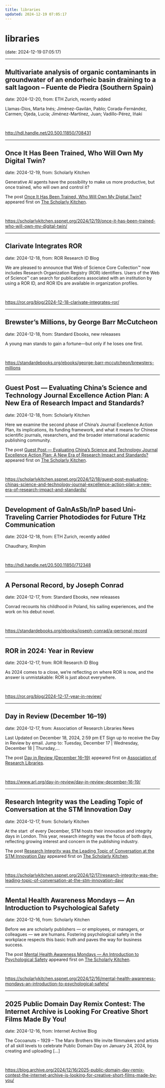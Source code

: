 ```yaml
---
title: libraries
updated: 2024-12-19 07:05:17
---
```


# libraries

(date: 2024-12-19 07:05:17)

---

## Multivariate analysis of organic contaminants in groundwater of an endorheic basin draining to a salt lagoon – Fuente de Piedra (Southern Spain)

date: 2024-12-20, from: ETH Zurich, recently added

Llamas-Dios, Marta Inés; Jiménez-Gavilán, Pablo; Corada-Fernández, Carmen; Ojeda, Lucía; Jiménez-Martínez, Juan; Vadillo-Pérez, Iñaki 

<br> 

<http://hdl.handle.net/20.500.11850/708431>

---

## Once It Has Been Trained, Who Will Own My Digital Twin?

date: 2024-12-19, from: Scholarly Kitchen

<p>Generative AI agents have the possibility to make us more productive, but once trained, who will own and control it?</p>
<p>The post <a href="https://scholarlykitchen.sspnet.org/2024/12/19/once-it-has-been-trained-who-will-own-my-digital-twin/">Once It Has Been Trained, Who Will Own My Digital Twin?</a> appeared first on <a href="https://scholarlykitchen.sspnet.org">The Scholarly Kitchen</a>.</p>
 

<br> 

<https://scholarlykitchen.sspnet.org/2024/12/19/once-it-has-been-trained-who-will-own-my-digital-twin/>

---

## Clarivate Integrates ROR

date: 2024-12-18, from: ROR Research ID Blog

We are pleased to announce that Web of Science Core Collection™ now includes Research Organization Registry (ROR) identifiers. Users of the Web of Science™ can search for publications associated with an institution by using a ROR ID, and ROR IDs are available in organization profiles. 

<br> 

<https://ror.org/blog/2024-12-18-clarivate-integrates-ror/>

---

## Brewster’s Millions, by George Barr McCutcheon

date: 2024-12-18, from: Standard Ebooks, new releaases

A young man stands to gain a fortune—but only if he loses one first. 

<br> 

<https://standardebooks.org/ebooks/george-barr-mccutcheon/brewsters-millions>

---

## Guest Post — Evaluating China’s Science and Technology Journal Excellence Action Plan: A New Era of Research Impact and Standards?

date: 2024-12-18, from: Scholarly Kitchen

<p>Here we examine the second phase of China’s Journal Excellence Action Plan, its implications, its funding framework, and what it means for Chinese scientific journals, researchers, and the broader international academic publishing community.</p>
<p>The post <a href="https://scholarlykitchen.sspnet.org/2024/12/18/guest-post-evaluating-chinas-science-and-technology-journal-excellence-action-plan-a-new-era-of-research-impact-and-standards/">Guest Post &#8212; Evaluating China’s Science and Technology Journal Excellence Action Plan: A New Era of Research Impact and Standards?</a> appeared first on <a href="https://scholarlykitchen.sspnet.org">The Scholarly Kitchen</a>.</p>
 

<br> 

<https://scholarlykitchen.sspnet.org/2024/12/18/guest-post-evaluating-chinas-science-and-technology-journal-excellence-action-plan-a-new-era-of-research-impact-and-standards/>

---

## Development of GaInAsSb/InP based Uni-Traveling Carrier Photodiodes for Future THz Communication

date: 2024-12-18, from: ETH Zurich, recently added

Chaudhary, Rimjhim 

<br> 

<http://hdl.handle.net/20.500.11850/712348>

---

## A Personal Record, by Joseph Conrad

date: 2024-12-17, from: Standard Ebooks, new releaases

Conrad recounts his childhood in Poland, his sailing experiences, and the work on his debut novel. 

<br> 

<https://standardebooks.org/ebooks/joseph-conrad/a-personal-record>

---

## ROR in 2024: Year in Review

date: 2024-12-17, from: ROR Research ID Blog

As 2024 comes to a close, we&rsquo;re reflecting on where ROR is now, and the answer is unmistakable: ROR is just about everywhere. 

<br> 

<https://ror.org/blog/2024-12-17-year-in-review/>

---

## Day in Review (December 16–19)

date: 2024-12-17, from: Association of Research Libraries News

<p>Last Updated on December 18, 2024, 2:59 pm ET Sign up to receive the Day in Review by email. Jump to: Tuesday, December 17 &#124; Wednesday, December 18 &#124; Thursday,...</p>
<p>The post <a href="https://www.arl.org/day-in-review/day-in-review-december-16-19/">Day in Review (December 16–19)</a> appeared first on <a href="https://www.arl.org">Association of Research Libraries</a>.</p>
 

<br> 

<https://www.arl.org/day-in-review/day-in-review-december-16-19/>

---

## Research Integrity was the Leading Topic of Conversation at the STM Innovation Day

date: 2024-12-17, from: Scholarly Kitchen

<p>At the start  of every December, STM hosts their innovation and integrity days in London. This year, research integrity was the focus of both days, reflecting growing interest and concern in the publishing industry.</p>
<p>The post <a href="https://scholarlykitchen.sspnet.org/2024/12/17/research-integrity-was-the-leading-topic-of-conversation-at-the-stm-innovation-day/">Research Integrity was the Leading Topic of Conversation at the STM Innovation Day</a> appeared first on <a href="https://scholarlykitchen.sspnet.org">The Scholarly Kitchen</a>.</p>
 

<br> 

<https://scholarlykitchen.sspnet.org/2024/12/17/research-integrity-was-the-leading-topic-of-conversation-at-the-stm-innovation-day/>

---

## Mental Health Awareness Mondays — An Introduction to Psychological Safety

date: 2024-12-16, from: Scholarly Kitchen

<p>Before we are scholarly publishers — or employees, or managers, or colleagues — we are humans. Fostering psychological safety in the workplace respects this basic truth and paves the way for business success.</p>
<p>The post <a href="https://scholarlykitchen.sspnet.org/2024/12/16/mental-health-awareness-mondays-an-introduction-to-psychological-safety/">Mental Health Awareness Mondays — An Introduction to Psychological Safety</a> appeared first on <a href="https://scholarlykitchen.sspnet.org">The Scholarly Kitchen</a>.</p>
 

<br> 

<https://scholarlykitchen.sspnet.org/2024/12/16/mental-health-awareness-mondays-an-introduction-to-psychological-safety/>

---

## 2025 Public Domain Day Remix Contest: The Internet Archive is Looking For Creative Short Films Made By You!

date: 2024-12-16, from: Internet Archive Blog

The Cocoanuts &#8211; 1929 &#8211; The Marx Brothers We invite filmmakers and artists of all skill levels to celebrate Public Domain Day on January 24, 2024, by creating and uploading [&#8230;] 

<br> 

<https://blog.archive.org/2024/12/16/2025-public-domain-day-remix-contest-the-internet-archive-is-looking-for-creative-short-films-made-by-you/>

